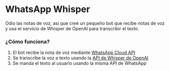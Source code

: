 # WhatsApp Whisper
Odio las notas de voz, así que creé un pequeño bot que recibe notas de voz y usa el servicio de Whisper de OpenAI para transcribir el texto.

  
### ¿Cómo funciona?
1. El bot recibe la nota de voz mediante [WhatsApp Cloud API](https://developers.facebook.com/docs/whatsapp/cloud-api/)
2. Se transcribe la voz a texto usando la [API de Whisper de OpenAI](https://openai.com/blog/introducing-chatgpt-and-whisper-apis)
3. Se manda el texto al usuario usando la misma API de WhatsApp

